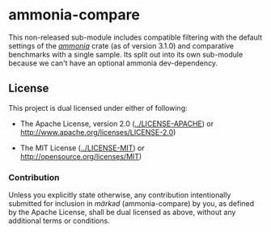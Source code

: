 # ammonia-compare

This non-released sub-module includes compatible filtering with the default
settings of the _[ammonia]_ crate (as of version 3.1.0) and comparative
benchmarks with a single sample. Its split out into its own sub-module because
we can't have an optional ammonia dev-dependency.

## License

This project is dual licensed under either of following:

* The Apache License, version 2.0 ([../LICENSE-APACHE])
  or http://www.apache.org/licenses/LICENSE-2.0)

* The MIT License ([../LICENSE-MIT])
  or http://opensource.org/licenses/MIT)

### Contribution

Unless you explicitly state otherwise, any contribution intentionally submitted
for inclusion in _märkəd_ (ammonia-compare) by you, as defined by the Apache
License, shall be dual licensed as above, without any additional terms or
conditions.

[ammonia]: https://crates.io/crates/ammonia
[../LICENSE-APACHE]: https://github.com/dekellum/marked/tree/main/LICENSE-APACHE
[../LICENSE-MIT]: https://github.com/dekellum/marked/tree/main/LICENSE-MIT
